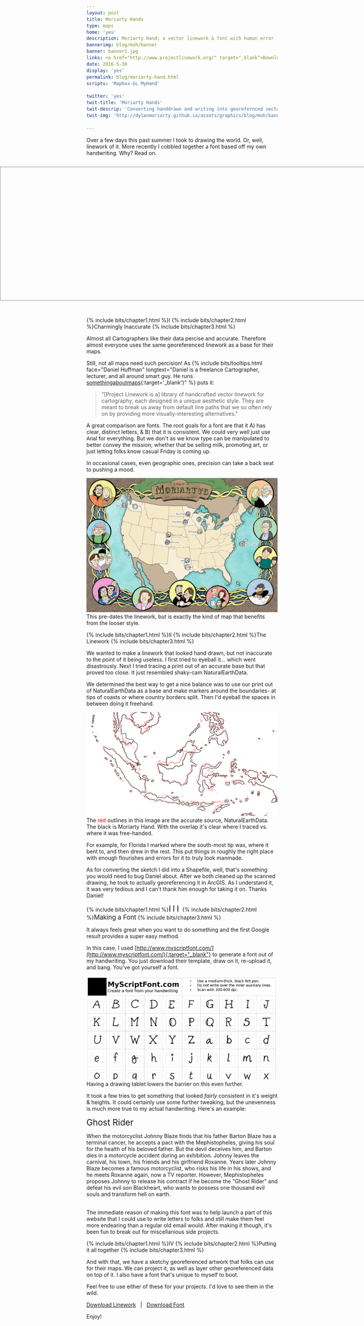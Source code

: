 ```yaml
---
layout: post
title: Moriarty Hands
type: maps
home: 'yes'
description: Moriarty Hand; a vector linework & font with human error
bannerimg: blog/moh/banner
banner: banner1.jpg
links: <a href="http://www.projectlinework.org/" target="_blank">Download Linework</a>  | <a href="/assets/data/MoriartyFont.zip" target="_blank">Download Font</a> 
date: 2016-5-30
display: 'yes'
permalink: blog/moriarty-hand.html
scripts: 'Mapbox-GL MyHand'

twitter: 'yes'
twit-title: 'Moriarty Hands'
twit-descrip: 'Converting handdrawn and writing into georefernced vector linework & usable font'
twit-img: 'http://dylanmoriarty.github.io/assets/graphics/blog/moh/banner.jpg'

---
```


Over a few days this past summer I took to drawing the world. Or, well, linework of it. More recently I cobbled together a font based off my own handwriting. Why? Read on.

<div class= "full-bleed">
	<div id="map"></div>
</div>
<br>

<style>
	.full-bleed{
		margin:2em 0 1em;
		height: 350px;
	}

	#map{
		width:100%;
		height: 350px;
		position:absolute;
		left:0;
		border: solid 1px #888;
	}
</style>

<script>
	mapboxgl.accessToken = 'pk.eyJ1IjoiZG1vcmlhcnR5IiwiYSI6Ikd3T29EOWMifQ.-DKJ4ernht84AZmc6Bk51Q';
	var map = new mapboxgl.Map({
	    container: 'map',
	    style: 'mapbox://styles/dmoriarty/ciohfutz0000vaunt9niot97s',
	    zoom: 1,
	    center: [0, 0]
	});

	// Disables zoom functionality, allowing for users to not get stuck on it scrolling down the page.
	// ------------------------------------
	map.scrollZoom.disable();

	// Adds Zoom controls for the map to make up for removed scroll functionality
	// ------------------------------------
	map.addControl(new mapboxgl.Navigation({position: 'top-left'})); 

</script>

{% include bits/chapter1.html %}I
{% include bits/chapter2.html %}Charmingly Inaccurate
{% include bits/chapter3.html %}

Almost all Cartographers like their data percise and accurate. Therefore almost everyone uses the same georeferenced linework as a base for their maps.

Still, not all maps need such percision! As {% include bits/tooltips.html face="Daniel Huffman" longtext="Daniel is a freelance Cartographer, lecturer, and all around smart guy. He runs [somethingaboutmaps](https://somethingaboutmaps.wordpress.com){:target='_blank'}" %} puts it: 

> "[Project Linework is a] library of handcrafted vector linework for cartography, each designed in a unique aesthetic style. They are meant to break us away from default line paths that we so often rely on by providing more visually-interesting alternatives."

A great comparison are fonts. The root goals for a font are that it A) has clear, distinct letters, & B) that it is consistent. We could very well just use <span style="font-family: Arial">Arial</span> for everything. But we don't as we know type can be manipulated to better convey the mission; whether that be selling milk, promoting art, or just letting folks know casual Friday is coming up.

In occasional cases, even geographic ones, precision can take a back seat to pushing a mood.

<div class="images"><img class= "ibd" src="../assets/graphics/blog/moh/fam-map.jpg"><fig>This pre-dates the linework, but is exactly the kind of map that benefits from the looser style.</fig></div>



{% include bits/chapter1.html %}II
{% include bits/chapter2.html %}The Linework
{% include bits/chapter3.html %}

We wanted to make a linework that looked hand drawn, but not inaccurate to the point of it being useless. I first tried to eyeball it... which went disastrously. Next I tried tracing a print out of an accurate base but that proved too close. It just resembled shaky-cam NaturalEarthData.

We determined the best way to get a nice balance was to use our print out of NaturalEarthData as a base and make markers around the boundaries- at tips of coasts or where country borders split. Then I'd eyeball the spaces in between doing it freehand. 

<div class="images"><img class= "" src="../assets/graphics/blog/moh/difference.png"><fig>The <span style="color:red">red</span> outlines in this image are the accurate source, NaturalEarthData. The black is Moriarty Hand. With the overlap it's clear where I traced vs. where it was free-handed.</fig></div>

For example, for Florida I marked where the south-most tip was, where it bent to, and then drew in the rest. This put things in roughly the right place with enough flourishes and errors for it to truly look manmade.

As for converting the sketch I did into a Shapefile, well, that's something you would need to bug Daniel about. After we both cleaned up the scanned drawing, he took to actually georeferencing it in ArcGIS. As I understand it, it was very tedious and I can't thank him enough for taking it on. Thanks Daniel!

{% include bits/chapter1.html %}<span class="MyHand" style="font-size:1.5em; letter-spacing:5px">III</span>
{% include bits/chapter2.html %}<span class="MyHand" style="font-size:1.2em;">Making a Font</span>
{% include bits/chapter3.html %}

It always feels great when you want to do something and the first Google result provides a super easy method.

In this case, I used [http://www.myscriptfont.com/](http://www.myscriptfont.com/){:target="_blank"} to generate a font out of my handwriting. You just download their template, draw on it, re-upload it, and bang. You've got yourself a font.

<div class="images"><img class= "" src="../assets/graphics/blog/moh/font.png"><fig>Having a drawing tablet lowers the barrier on this even further.</fig></div>

It took a few tries to get something that looked _fairly_ consistent in it's weight & heights. It could certainly use some further tweaking, but the unevenness is much more true to my actual handwriting. Here's an example:

<div class="centerme"><span class="MyHand_b" style="font-size:1.6em">Ghost Rider</span></div>

<span class="MyHand">When the motorcyclist Johnny Blaze finds that his father Barton Blaze has a terminal cancer, he accepts a pact with the Mephistopheles, giving his soul for the health of his beloved father. But the devil deceives him, and Barton dies in a motorcycle accident during an exhibition. Johnny leaves the carnival, his town, his friends and his girlfriend Roxanne. Years later Johnny Blaze becomes a famous motorcyclist, who risks his life in his shows, and he meets Roxanne again, now a TV reporter. However, Mephistopheles proposes Johnny to release his contract if he become the "Ghost Rider" and defeat his evil son Blackheart, who wants to possess one thousand evil souls and transform hell on earth.
</span>
<br>
<br>

The immediate reason of making this font was to help launch a part of this website that I could use to write letters to folks and still make them feel more endearing than a regular old email would. After making it though, it's been fun to break out for miscellanious side projects.

{% include bits/chapter1.html %}IV
{% include bits/chapter2.html %}Putting it all together
{% include bits/chapter3.html %}

And with that, we have a sketchy georeferenced artwork that folks can use for their maps. We can project it, as well as layer other georeferenced data on top of it. I also have a font that's unique to myself to boot.

Feel free to use either of these for your projects. I'd love to see them in the wild.

<div class="centerme"><a href="http://www.projectlinework.org/" target="_blank">Download Linework</a>   &nbsp; | &nbsp;  <a href="/assets/data/MoriartyFont.zip" target="_blank">Download Font</a></div>

Enjoy!